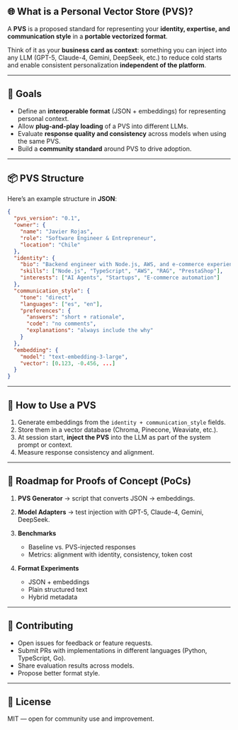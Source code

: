 ## 🌐 What is a Personal Vector Store (PVS)?

A **PVS** is a proposed standard for representing your **identity, expertise, and communication style** in a **portable vectorized format**.

Think of it as your **business card as context**: something you can inject into any LLM (GPT-5, Claude-4, Gemini, DeepSeek, etc.) to reduce cold starts and enable consistent personalization **independent of the platform**.

---

## 🎯 Goals

* Define an **interoperable format** (JSON + embeddings) for representing personal context.
* Allow **plug-and-play loading** of a PVS into different LLMs.
* Evaluate **response quality and consistency** across models when using the same PVS.
* Build a **community standard** around PVS to drive adoption.

---

## 📦 PVS Structure

Here’s an example structure in **JSON**:

```json
{
  "pvs_version": "0.1",
  "owner": {
    "name": "Javier Rojas",
    "role": "Software Engineer & Entrepreneur",
    "location": "Chile"
  },
  "identity": {
    "bio": "Backend engineer with Node.js, AWS, and e-commerce experience.",
    "skills": ["Node.js", "TypeScript", "AWS", "RAG", "PrestaShop"],
    "interests": ["AI Agents", "Startups", "E-commerce automation"]
  },
  "communication_style": {
    "tone": "direct",
    "languages": ["es", "en"],
    "preferences": {
      "answers": "short + rationale",
      "code": "no comments",
      "explanations": "always include the why"
    }
  },
  "embedding": {
    "model": "text-embedding-3-large",
    "vector": [0.123, -0.456, ...]
  }
}
```

---

## 🚀 How to Use a PVS

1. Generate embeddings from the `identity + communication_style` fields.
2. Store them in a vector database (Chroma, Pinecone, Weaviate, etc.).
3. At session start, **inject the PVS** into the LLM as part of the system prompt or context.
4. Measure response consistency and alignment.

---

## 🧪 Roadmap for Proofs of Concept (PoCs)

1. **PVS Generator** → script that converts JSON → embeddings.
2. **Model Adapters** → test injection with GPT-5, Claude-4, Gemini, DeepSeek.
3. **Benchmarks**

   * Baseline vs. PVS-injected responses
   * Metrics: alignment with identity, consistency, token cost
4. **Format Experiments**

   * JSON + embeddings
   * Plain structured text
   * Hybrid metadata

---

## 📢 Contributing

* Open issues for feedback or feature requests.
* Submit PRs with implementations in different languages (Python, TypeScript, Go).
* Share evaluation results across models.
* Propose better format style.

---

## 📄 License

MIT — open for community use and improvement.
